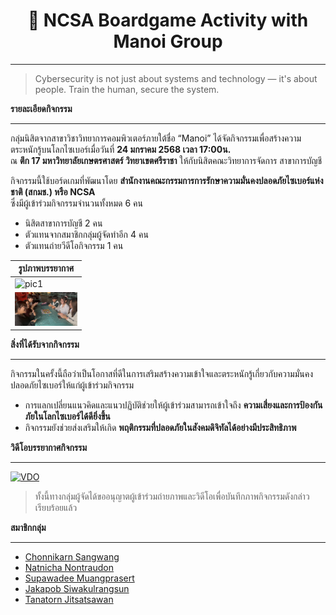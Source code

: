 <center><h1>🎲 NCSA Boardgame Activity with Manoi Group</h1></center>

---

> Cybersecurity is not just about systems and technology — it's about people. Train the human, secure the system.

**รายละเอียดกิจกรรม**

---

กลุ่มนิสิตจากสาขาวิชาวิทยาการคอมพิวเตอร์ภายใต้ชื่อ “Manoi” ได้จัดกิจกรรมเพื่อสร้างความตระหนักรู้บนโลกไซเบอร์เมื่อวันที่ **24 มกราคม 2568 เวลา 17:00น.**  
ณ **ตึก 17 มหาวิทยาลัยเกษตรศาสตร์ วิทยาเขตศรีราชา** ให้กับนิสิตคณะวิทยาการจัดการ สาขาการบัญชี  

กิจกรรมนี้ใช้บอร์ดเกมที่พัฒนาโดย **สำนักงานคณะกรรมการการรักษาความมั่นคงปลอดภัยไซเบอร์แห่งชาติ (สกมช.) หรือ NCSA**  
ซึ่งมีผู้เข้าร่วมกิจกรรมจำนวนทั้งหมด 6 คน  
- นิสิตสาขาการบัญชี 2 คน  
- ตัวแทนจากสมาชิกกลุ่มผู้จัดทำอีก 4 คน
- ตัวแทนถ่ายวีดีโอกิจกรรม 1 คน

<!-- ใช้ HTML สำหรับปรับขนาด -->
<style>
  img {
    width: 100px; /* กำหนดความกว้าง */
    height: auto; /* ให้รักษาสัดส่วน */
  }
</style>

| รูปภาพบรรยากาศ |
|--------------------------------------------|
![pic1](picture_github/act1_bg.png) | ![pic2](picture_github/act2_bg.png) 
![pic3](picture_github/act3_bg.PNG) | ![pic4](picture_github/act4_bg.PNG) 


**สิ่งที่ได้รับจากกิจกรรม**

---

กิจกรรมในครั้งนี้ถือว่าเป็นโอกาสที่ดีในการเสริมสร้างความเข้าใจและตระหนักรู้เกี่ยวกับความมั่นคงปลอดภัยไซเบอร์ให้แก่ผู้เข้าร่วมกิจกรรม  

- การแลกเปลี่ยนแนวคิดและแนวปฏิบัติช่วยให้ผู้เข้าร่วมสามารถเข้าใจถึง **ความเสี่ยงและการป้องกันภัยในโลกไซเบอร์ได้ดียิ่งขึ้น**  
- กิจกรรมยังช่วยส่งเสริมให้เกิด **พฤติกรรมที่ปลอดภัยในสังคมดิจิทัลได้อย่างมีประสิทธิภาพ**

**วิดีโอบรรยากาศกิจกรรม**

---

[![VDO](picture_github/boardgame_bg.png)](https://www.youtube.com/watch?v=2hpcDR_QJQM)
> ทั้งนี้ทางกลุ่มผู้จัดได้ขออนุญาตผู้เข้าร่วมถ่ายภาพและวิดีโอเพื่อบันทึกภาพกิจกรรมดังกล่าวเรียบร้อยแล้ว

**สมาชิกกลุ่ม** 

---

- [Chonnikarn Sangwang](https://nixe97.github.io/boardgame) 
- [Natnicha Nontraudon](https://ohalic.github.io/boardgame)  
- [Supawadee Muangprasert](https://donyweasley.github.io/boardgame/) 
- [Jakapob Siwakulrangsun](https://ioosck4.github.io/boardgame)
- [Tanatorn Jitsatsawan](https://6530200207.github.io/boardgame)
